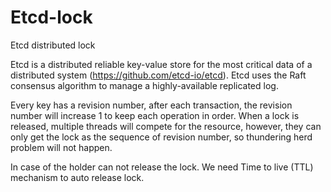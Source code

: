 # Etcd-lock
Etcd distributed lock 

Etcd is a distributed reliable key-value store for the most critical data of a distributed system (https://github.com/etcd-io/etcd).
Etcd uses the Raft consensus algorithm to manage a highly-available replicated log.

Every key has a revision number, after each transaction, the revision number will increase 1 to keep each operation in order. When a lock is released,
multiple threads will compete for the resource, however, they can only get the lock as the sequence of revision number, so thundering herd problem will not happen.

In case of the holder can not release the lock. We need Time to live (TTL) mechanism to auto release lock.
